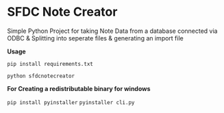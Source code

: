 # SFDC Note Creator
Simple Python Project for taking Note Data from a database connected via ODBC & Splitting into seperate files & generating an import file

**Usage**

```pip install requirements.txt```

```python sfdcnotecreator```

**For Creating a redistributable binary for windows**

```pip install pyinstaller```
```pyinstaller cli.py```
